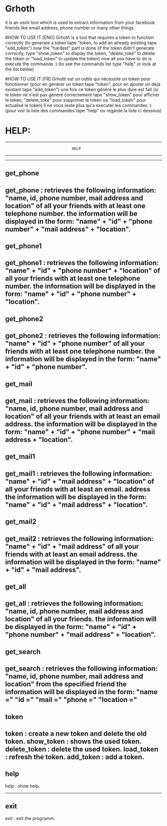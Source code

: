 # Grhoth
it is an osint tool which is used to extract information from your facebook friends like email address, phone number or many other things

#HOW TO USE IT [ENG]
Grhoth is a tool that requires a token to function correctly
(to generate a token tape "token, to add an already existing tape "add_token")
now the "hardest" part is done
(if the token didn't generate correctly, type "show_token" to display the token, "delete_toke" to delete the token 
or "load_token" to update the token)
now all you have to do is execute the commands :)
(to see the commands list type "help" or look at the list below)

#HOW TO USE IT [FR]
Grhoth est un outils qui nécessite un token pour fonctionner 
(pour en générer un token tape "token", pour en ajouter un dejà existant tape "add_token") 
une fois ce token généré le plus dure est fait 
(si le token ne s'est pas généré correctement tape "show_token" pour afficher le token, "delete_toke" pour supprimer le token 
ou "load_token" pour actualisé le token)
il ne vous reste plus qu'a executer les commandes :)
(pour voir la liste des commandes tape "help" ou regarde la liste ci dessous)

# HELP:
-------------------------------------------------------------------------------------
                                  HELP
-------------------------------------------------------------------------------------
-------------------------------------------------------------------------------------
get_phone 
-------------------------------------------------------------------------------------
get_phone : retrieves the following information: "name, id, phone number, mail address and location" of all your friends with at least one telephone number.
the information will be displayed in the form: "name" + "id" + "phone number" + "mail address" + "location".
-------------------------------------------------------------------------------------
get_phone1
-------------------------------------------------------------------------------------
get_phone1 : retrieves the following information: "name" + "id" + "phone number" + "location" of all your friends with at least one telephone number.
the information will be displayed in the form: "name" + "id" + "phone number" + "location".
-------------------------------------------------------------------------------------
get_phone2
-------------------------------------------------------------------------------------
get_phone2 : retrieves the following information: "name" + "id" + "phone number" of all your friends with at least one telephone number.
the information will be displayed in the form: "name" + "id" + "phone number".
-------------------------------------------------------------------------------------
get_mail 
-------------------------------------------------------------------------------------
get_mail : retrieves the following information: "name, id, phone number, mail address and location" of all your friends with at least an email address.
the information will be displayed in the form: "name" + "id" + "phone number" + "mail address + "location".
-------------------------------------------------------------------------------------
get_mail1
-------------------------------------------------------------------------------------
get_mail1 : retrieves the following information: "name" + "id" + "mail address" + "location" of all your friends with at least an email. address
the information will be displayed in the form: "name" + "id" + "mail address" + "location".
-------------------------------------------------------------------------------------
get_mail2
-------------------------------------------------------------------------------------
get_mail2 : retrieves the following information: "name" + "id" + "mail address" of all your friends with at least an email address.
the information will be displayed in the form: "name" + "id" + "mail address".
-------------------------------------------------------------------------------------
get_all 
-------------------------------------------------------------------------------------
get_all : retrieves the following information: "name, id, phone number, mail address and location" of all your friends.
the information will be displayed in the form: "name" + "id" + "phone number" + "mail address" + "location".
-------------------------------------------------------------------------------------
get_search
-------------------------------------------------------------------------------------
get_search : retrieves the following information: "name, id, phone number, mail address and location" from the specified friend
the information will be displayed in the form:
"name ="
"id ="
"mail =" 
"phone =" 
"location ="
-------------------------------------------------------------------------------------
token
-------------------------------------------------------------------------------------
token : create a new token and delete the old token.
show_token : shows the used token.
delete_token : delete the used token.
load_token : refresh the token.
add_token : add a token.
-------------------------------------------------------------------------------------
help
-------------------------------------------------------------------------------------
help : show help.

-------------------------------------------------------------------------------------
exit
-------------------------------------------------------------------------------------
exit : exit the programm.

